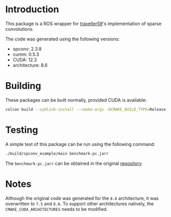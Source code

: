 # Introduction

This package is a ROS wrapper for [traveller59](https://github.com/traveller59/spconv)'s implementation of sparse convolutions.

The code was generated using the following versions:
 - spconv: 2.3.8
 - cumm: 0.5.3
 - CUDA: 12.3
 - architecture: 8.6

# Building

These packages can be built normally, provided CUDA is available:

```bash
colcon build --symlink-install --cmake-args -DCMAKE_BUILD_TYPE=Release
```

# Testing

A simple test of this package can be run using the following command:

```bash
./build/spconv_example/main benchmark-pc.jarr 
```

The `benchmark-pc.jarr` can be obtained in the original [repository](https://github.com/traveller59/spconv/blob/master/example/libspconv/benchmark-pc.jarr)

# Notes

Although the original code was generated for the `8.6` architecture, it was overwritten to `7.5` and `8.6`. To support other architectures natively, the `CMAKE_CUDA_ARCHITECTURES` needs to be modified.